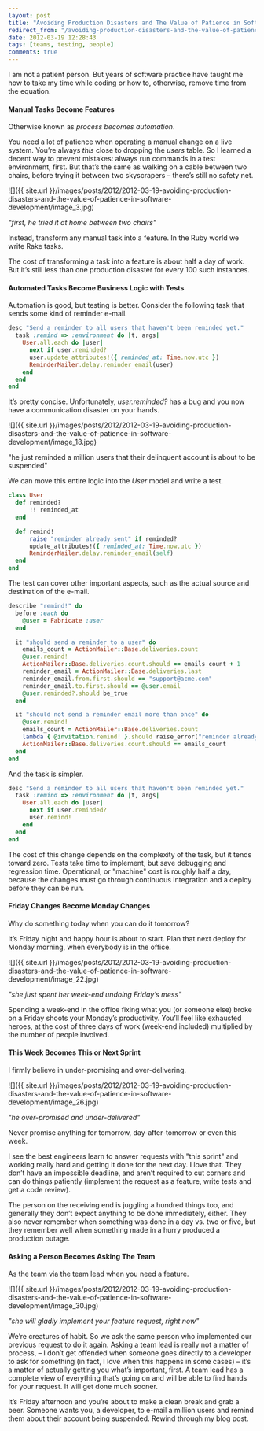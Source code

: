 ```yaml
---
layout: post
title: "Avoiding Production Disasters and The Value of Patience in Software Development"
redirect_from: "/avoiding-production-disasters-and-the-value-of-patience-in-software-development"
date: 2012-03-19 12:28:43
tags: [teams, testing, people]
comments: true
---
```

I am not a patient person. But years of software practice have taught me how to take my time while coding or how to, otherwise, remove time from the equation.

#### Manual Tasks Become Features

Otherwise known as _process becomes automation_.

You need a lot of patience when operating a manual change on a live system. You’re always _this_ close to dropping the _users_ table. So I learned a decent way to prevent mistakes: always run commands in a test environment, first. But that’s the same as walking on a cable between two chairs, before trying it between two skyscrapers – there’s still no safety net.

![]({{ site.url }}/images/posts/2012/2012-03-19-avoiding-production-disasters-and-the-value-of-patience-in-software-development/image_3.jpg)

_"first, he tried it at home between two chairs"_

Instead, transform any manual task into a feature. In the Ruby world we write Rake tasks.

The cost of transforming a task into a feature is about half a day of work. But it’s still less than one production disaster for every 100 such instances.

#### Automated Tasks Become Business Logic with Tests

Automation is good, but testing is better. Consider the following task that sends some kind of reminder e-mail.

```ruby
desc "Send a reminder to all users that haven't been reminded yet."
  task :remind => :environment do |t, args|
    User.all.each do |user|
      next if user.reminded?
      user.update_attributes!({ reminded_at: Time.now.utc })
      ReminderMailer.delay.reminder_email(user)
    end
  end
end
```

It’s pretty concise. Unfortunately, _user.reminded?_ has a bug and you now have a communication disaster on your hands.

![]({{ site.url }}/images/posts/2012/2012-03-19-avoiding-production-disasters-and-the-value-of-patience-in-software-development/image_18.jpg)

"he just reminded a million users that their delinquent account is about to be suspended"

We can move this entire logic into the _User_ model and write a test.

```ruby
class User
  def reminded?
      !! reminded_at
  end

  def remind!
      raise "reminder already sent" if reminded?
      update_attributes!({ reminded_at: Time.now.utc })
      ReminderMailer.delay.reminder_email(self)
  end
end
```

The test can cover other important aspects, such as the actual source and destination of the e-mail.

```ruby
describe "remind!" do
  before :each do
    @user = Fabricate :user
  end

  it "should send a reminder to a user" do
    emails_count = ActionMailer::Base.deliveries.count
    @user.remind!
    ActionMailer::Base.deliveries.count.should == emails_count + 1
    reminder_email = ActionMailer::Base.deliveries.last
    reminder_email.from.first.should == "support@acme.com"
    reminder_email.to.first.should == @user.email
    @user.reminded?.should be_true
  end

  it "should not send a reminder email more than once" do
    @user.remind!
    emails_count = ActionMailer::Base.deliveries.count
    lambda { @invitation.remind! }.should raise_error("reminder already sent")
    ActionMailer::Base.deliveries.count.should == emails_count
  end
end
```

And the task is simpler.

```ruby
desc "Send a reminder to all users that haven't been reminded yet."
  task :remind => :environment do |t, args|
    User.all.each do |user|
      next if user.reminded?
      user.remind!
    end
  end
end
```

The cost of this change depends on the complexity of the task, but it tends toward zero. Tests take time to implement, but save debugging and regression time. Operational, or "machine" cost is roughly half a day, because the changes must go through continuous integration and a deploy before they can be run.

#### Friday Changes Become Monday Changes

Why do something today when you can do it tomorrow?

It’s Friday night and happy hour is about to start. Plan that next deploy for Monday morning, when everybody is in the office.

![]({{ site.url }}/images/posts/2012/2012-03-19-avoiding-production-disasters-and-the-value-of-patience-in-software-development/image_22.jpg)

_"she just spent her week-end undoing Friday’s mess"_

Spending a week-end in the office fixing what you (or someone else) broke on a Friday shoots your Monday’s productivity. You’ll feel like exhausted heroes, at the cost of three days of work (week-end included) multiplied by the number of people involved.

#### This Week Becomes This or Next Sprint

I firmly believe in under-promising and over-delivering.

![]({{ site.url }}/images/posts/2012/2012-03-19-avoiding-production-disasters-and-the-value-of-patience-in-software-development/image_26.jpg)

_"he over-promised and under-delivered"_

Never promise anything for tomorrow, day-after-tomorrow or even this week.

I see the best engineers learn to answer requests with "this sprint" and working really hard and getting it done for the next day. I love that. They don’t have an impossible deadline, and aren’t required to cut corners and can do things patiently (implement the request as a feature, write tests and get a code review).

The person on the receiving end is juggling a hundred things too, and generally they don’t expect anything to be done immediately, either. They also never remember when something was done in a day vs. two or five, but they remember well when something made in a hurry produced a production outage.

#### Asking a Person Becomes Asking The Team

As the team via the team lead when you need a feature.

![]({{ site.url }}/images/posts/2012/2012-03-19-avoiding-production-disasters-and-the-value-of-patience-in-software-development/image_30.jpg)

_"she will gladly implement your feature request, right now"_

We’re creatures of habit. So we ask the same person who implemented our previous request to do it again. Asking a team lead is really not a matter of process, – I don’t get offended when someone goes directly to a developer to ask for something (in fact, I love when this happens in some cases) – it’s a matter of actually getting you what’s important, first. A team lead has a complete view of everything that’s going on and will be able to find hands for your request. It will get done much sooner.

It’s Friday afternoon and you’re about to make a clean break and grab a beer. Someone wants you, a developer, to e-mail a million users and remind them about their account being suspended. Rewind through my blog post.
